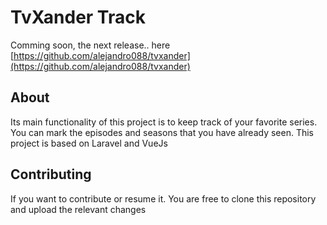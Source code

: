 # TvXander Track

Comming soon, the next release.. here [https://github.com/alejandro088/tvxander](https://github.com/alejandro088/tvxander)

## About

Its main functionality of this project is to keep track of your favorite series. You can mark the episodes and seasons that you have already seen.
This project is based on Laravel and VueJs 

## Contributing

If you want to contribute or resume it. You are free to clone this repository and upload the relevant changes

